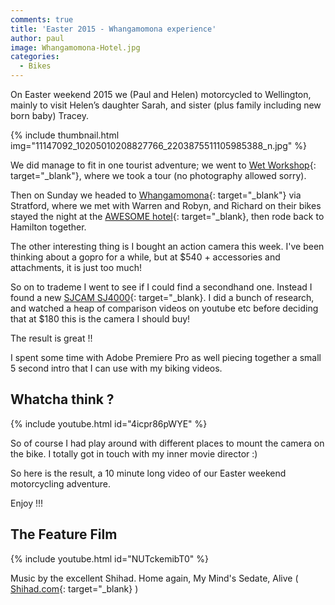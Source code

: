 ```yaml
---
comments: true
title: 'Easter 2015 - Whangamomona experience'
author: paul
image: Whangamomona-Hotel.jpg
categories:
  - Bikes
---
```

On Easter weekend 2015 we (Paul and Helen) motorcycled to Wellington, mainly to visit Helen&#8217;s daughter Sarah, and sister (plus family including new born baby) Tracey.

{% include thumbnail.html img="11147092_10205010208827766_2203875511105985388_n.jpg" %}



We did manage to fit in one tourist adventure; we went to [Wet Workshop](http://wetaworkshop.com/visit-us/workshop-tours/tour/standard-tour){: target="_blank"}, where we took a tour (no photography allowed sorry).
  
Then on Sunday we headed to [Whangamomona](http://en.wikipedia.org/wiki/Whangamomona){: target="_blank"} via Stratford, where we met with Warren and Robyn, and Richard on their bikes stayed the night at the [AWESOME hotel](http://www.whangamomonahotel.co.nz/){: target="_blank}, then rode back to Hamilton together.

The other interesting thing is I bought an action camera this week. I've been thinking about a gopro for a while, but at $540 + accessories and attachments, it is just too much!

So on to trademe I went to see if I could find a secondhand one. Instead I found a new [SJCAM SJ4000](http://www.sjcam.com/home/27-sjcam-sj4000-wifi-1080p-full-hd-action-camera-sport-dvr.html){: target="_blank}. I did a bunch of research, and watched a heap of comparison videos on youtube etc before deciding that at $180 this is the camera I should buy!

The result is great !!

I spent some time with Adobe Premiere Pro as well piecing together a small 5 second intro that I can use with my biking videos.

## Whatcha think ?

{% include youtube.html id="4icpr86pWYE" %}

So of course I had play around with different places to mount the camera on the bike. I totally got in touch with my inner movie director :)

So here is the result, a 10 minute long video of our Easter weekend motorcycling adventure.

Enjoy !!!


## The Feature Film

{% include youtube.html id="NUTckemibT0" %}

  
Music by the excellent Shihad. Home again, My Mind's Sedate, Alive ( [Shihad.com](http://shihad.com){: target="_blank} )
